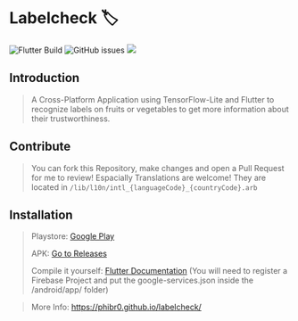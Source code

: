 # Labelcheck 🏷️

![Flutter Build](https://github.com/phibr0/labelcheck/workflows/Flutter%20Build/badge.svg) ![GitHub issues](https://img.shields.io/github/issues/phibr0/labelcheck) ![](https://tokei.rs/b1/github/phibr0/labelcheck)

## Introduction

> A Cross-Platform Application using TensorFlow-Lite and Flutter to recognize labels on fruits or vegetables to get more information about their trustworthiness.

## Contribute

> You can fork this Repository, make changes and open a Pull Request for me to review! Espacially Translations are welcome! They are located in `/lib/l10n/intl_{languageCode}_{countryCode}.arb`

## Installation

> Playstore: [Google Play]()
>
> APK: [Go to Releases](https://github.com/phibr0/labelcheck/releases)
>
> Compile it yourself: [Flutter Documentation](https://flutter.dev/docs/deployment/android#building-the-app-for-release)
> (You will need to register a Firebase Project and put the google-services.json inside the /android/app/ folder)

> More Info: https://phibr0.github.io/labelcheck/
